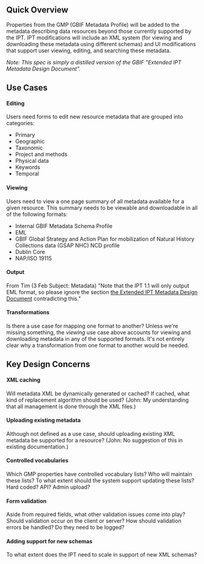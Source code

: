 ## Quick Overview

Properties from the GMP (GBIF Metadata Profile) will be added to the metadata describing data resources beyond those currently supported by the IPT. IPT modifications will include an XML system (for viewing and downloading these metadata using different schemas) and UI modifications that support user viewing, editing, and searching these metadata.

_Note: This spec is simply a distilled version of the GBIF "Extended IPT Metadata Design Document"._

## Use Cases

#### Editing
Users need forms to edit new resource metadata that are grouped into categories:
  * Primary
  * Geographic
  * Taxonomic
  * Project and methods
  * Physical data
  * Keywords
  * Temporal

#### Viewing
Users need to view a one page summary of all metadata available for a given resource. This summary needs to be viewable and downloadable in all of the following formats:
  * Internal GBIF Metadata Schema Profile
  * EML
  * GBIF Global Strategy and Action Plan for mobilization of Natural History Collections data (GSAP NHC) NCD profile
  * Dublin Core
  * NAP/ISO 19115

#### Output
From Tim (3 Feb Subject: Metadata) "Note that the IPT 1.1 will only output EML format, so please ignore the section [the Extended IPT Metadata Design Document](in.md) contradicting this."

#### Transformations
Is there a use case for mapping one format to another? Unless we're missing something, the _viewing_ use case above accounts for viewing and downloading metadata in any of the supported formats. It's not entirely clear why a transformation from one format to another would be needed.

## Key Design Concerns

#### XML caching
Will metadata XML be dynamically generated or cached? If cached, what kind of replacement algorithm should be used? (John: My understanding that all management is done through the XML files.)

#### Uploading existing metadata
Although not defined as a use case, should uploading existing XML metadata be supported for a resource? (John: No suggestion of this in existing documentation.)

#### Controlled vocabularies
Which GMP properties have controlled vocabulary lists? Who will maintain these lists? To what extent should the system support updating these lists? Hard coded? API? Admin upload?

#### Form validation
Aside from required fields, what other validation issues come into play? Should validation occur on the client or server? How should validation errors be handled? Do they need to be logged?

#### Adding support for new schemas
To what extent does the IPT need to scale in support of new XML schemas?